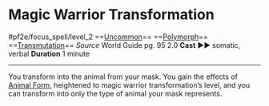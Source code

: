 # Magic Warrior Transformation
#pf2e/focus_spell/level_2
==[Uncommon](rules/traits/uncommon.md)== ==[Polymorph](rules/traits/polymorph.md)== ==[Transmutation](rules/traits/transmutation.md)==
*Source* World Guide pg. 95 2.0
**Cast** ►► somatic, verbal
**Duration** 1 minute

---
You transform into the animal from your mask. You gain the effects of [Animal Form](../../Arcane_Tradition/Level%202/Animal%20Form.md), heightened to magic warrior transformation’s level, and you can transform into only the type of animal your mask represents.